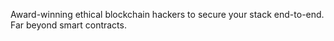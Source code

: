 Award-winning ethical blockchain hackers to secure your stack end-to-end. Far beyond smart contracts.